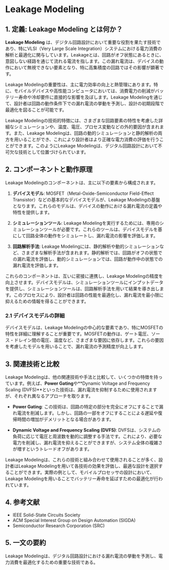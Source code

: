 # Leakage Modeling

## 1. 定義: **Leakage Modeling** とは何か？
**Leakage Modeling** は、デジタル回路設計において重要な役割を果たす技術であり、特にVLSI（Very Large Scale Integration）システムにおける電力消費の解析と最適化に関与しています。Leakageとは、回路がオフ状態にあるときに、意図しない経路を通じて流れる電流を指します。この漏れ電流は、デバイスの動作において無視できない要素となり、特に高集積度の回路ではその影響が顕著です。

Leakage Modelingの重要性は、主に電力効率の向上と熱管理にあります。特に、モバイルデバイスや高性能コンピュータにおいては、消費電力の削減がバッテリー寿命や冷却要件に直接的な影響を及ぼします。Leakage Modelingを通じて、設計者は回路の動作条件下での漏れ電流の挙動を予測し、設計の初期段階で最適化を図ることが可能です。

Leakage Modelingの技術的特徴には、さまざまな回路要素の特性を考慮した詳細なシミュレーションや、温度、電圧、プロセス変動などの外的要因が含まれます。また、Leakage Modelingは、回路の動的シミュレーションと静的解析の両方を用いることができ、これにより設計者はより正確な電力消費の評価を行うことができます。このようにLeakage Modelingは、デジタル回路設計において不可欠な技術として位置づけられています。

## 2. コンポーネントと動作原理
Leakage Modelingのコンポーネントは、主に以下の要素から構成されます。

1. **デバイスモデル**: MOSFET（Metal-Oxide-Semiconductor Field-Effect Transistor）などの基本的なデバイスモデルが、Leakage Modelingの基盤となります。これらのモデルは、デバイスの動作における漏れ電流の定義や特性を提供します。

2. **シミュレーションツール**: Leakage Modelingを実行するためには、専用のシミュレーションツールが必要です。これらのツールは、デバイスモデルを基にして回路全体の動作をシミュレートし、漏れ電流の影響を評価します。

3. **回路解析手法**: Leakage Modelingには、静的解析や動的シミュレーションなど、さまざまな解析手法が含まれます。静的解析では、回路がオフの状態での漏れ電流を評価し、動的シミュレーションでは、回路が動作中の状態での漏れ電流を評価します。

これらのコンポーネントは、互いに密接に連携し、Leakage Modelingの精度を向上させます。デバイスモデルは、シミュレーションツールにインプットデータを提供し、シミュレーションツールは、回路解析手法を用いて結果を導き出します。このプロセスにより、設計者は回路の性能を最適化し、漏れ電流を最小限に抑えるための情報を得ることができます。

### 2.1 デバイスモデルの詳細
デバイスモデルは、Leakage Modelingの中心的な要素であり、特にMOSFETの特性を詳細に理解することが重要です。MOSFETの動作は、ゲート電圧、ソース・ドレイン間の電圧、温度など、さまざまな要因に依存します。これらの要因を考慮したモデルを用いることで、漏れ電流の予測精度が向上します。

## 3. 関連技術と比較
Leakage Modelingは、他の関連技術や手法と比較して、いくつかの特徴を持っています。例えば、**Power Gating**や**Dynamic Voltage and Frequency Scaling (DVFS)**といった技術は、漏れ電流を抑制するために使用されますが、それぞれ異なるアプローチを取ります。

- **Power Gating**: この技術は、回路の特定の部分を完全にオフにすることで漏れ電流を削減します。しかし、回路の一部をオフにすることによる遅延や復帰時間の増加がデメリットとなる場合があります。

- **Dynamic Voltage and Frequency Scaling (DVFS)**: DVFSは、システムの負荷に応じて電圧と周波数を動的に調整する手法です。これにより、必要な電力を削減し、漏れ電流を抑えることができますが、システム全体の複雑さが増すというトレードオフがあります。

Leakage Modelingは、これらの技術と組み合わせて使用されることが多く、設計者はLeakage Modelingを用いて各技術の効果を評価し、最適な設計を選択することができます。実際の例として、モバイルプロセッサの設計において、Leakage Modelingを用いることでバッテリー寿命を延ばすための最適化が行われています。

## 4. 参考文献
- IEEE Solid-State Circuits Society
- ACM Special Interest Group on Design Automation (SIGDA)
- Semiconductor Research Corporation (SRC)

## 5. 一文の要約
Leakage Modelingは、デジタル回路設計における漏れ電流の挙動を予測し、電力消費を最適化するための重要な技術である。